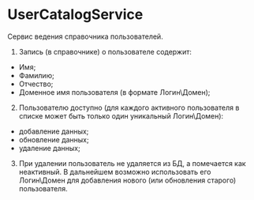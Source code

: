 # UserCatalogService

Сервис ведения справочника пользователей.
1) Запись (в справочнике) о пользователе содержит:
- Имя;
- Фамилию;
- Отчество;
- Доменное имя пользователя (в формате Логин\Домен);
2) Пользователю доступно (для каждого активного пользователя в списке может быть только один уникальный Логин\Домен):
- добавление данных;
- обновление данных;
- удаление данных;
3) При удалении пользователь не удаляется из БД, а помечается как неактивный. В дальнейшем возможно использовать его Логин\Домен для добавления нового (или обновления старого) пользователя.
